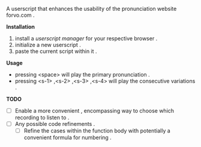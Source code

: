 A userscript that enhances the usability of the pronunciation website forvo.com .

**Installation**

1.   install a _userscript manager_ for your respective browser .
2.   initialize a new userscript .
3.   paste the current script within it .

**Usage**

*   pressing \<space\> will play the primary pronunciation .
*   pressing \<s-1\> ,\<s-2\> ,\<s-3\> ,\<s-4\> will play the consecutive variations .

**TODO**
- [ ]  Enable a more convenient , encompassing way to choose which recording to listen to .
- [ ]  Any possible code refinements .
    - [ ] Refine the cases within the function body with potentially a convenient formula for numbering .
